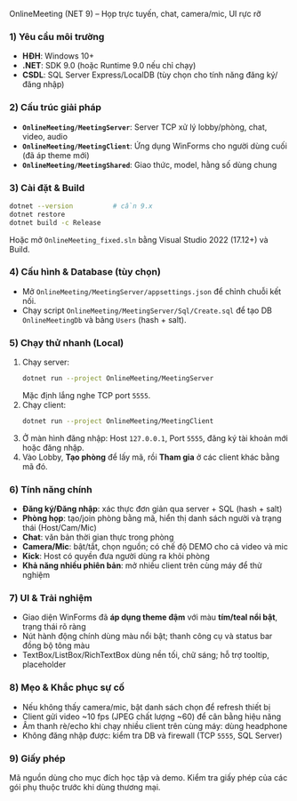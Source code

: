 OnlineMeeting (NET 9) – Họp trực tuyến, chat, camera/mic, UI rực rỡ

### 1) Yêu cầu môi trường
- **HĐH**: Windows 10+
- **.NET**: SDK 9.0 (hoặc Runtime 9.0 nếu chỉ chạy)
- **CSDL**: SQL Server Express/LocalDB (tùy chọn cho tính năng đăng ký/đăng nhập)

### 2) Cấu trúc giải pháp
- **`OnlineMeeting/MeetingServer`**: Server TCP xử lý lobby/phòng, chat, video, audio
- **`OnlineMeeting/MeetingClient`**: Ứng dụng WinForms cho người dùng cuối (đã áp theme mới)
- **`OnlineMeeting/MeetingShared`**: Giao thức, model, hằng số dùng chung

### 3) Cài đặt & Build
```bash
dotnet --version          # cần 9.x
dotnet restore
dotnet build -c Release
```
Hoặc mở `OnlineMeeting_fixed.sln` bằng Visual Studio 2022 (17.12+) và Build.

### 4) Cấu hình & Database (tùy chọn)
- Mở `OnlineMeeting/MeetingServer/appsettings.json` để chỉnh chuỗi kết nối.
- Chạy script `OnlineMeeting/MeetingServer/Sql/Create.sql` để tạo DB `OnlineMeetingDb` và bảng `Users` (hash + salt).

### 5) Chạy thử nhanh (Local)
1. Chạy server:
   ```bash
   dotnet run --project OnlineMeeting/MeetingServer
   ```
   Mặc định lắng nghe TCP port `5555`.
2. Chạy client:
   ```bash
   dotnet run --project OnlineMeeting/MeetingClient
   ```
3. Ở màn hình đăng nhập: Host `127.0.0.1`, Port `5555`, đăng ký tài khoản mới hoặc đăng nhập.
4. Vào Lobby, **Tạo phòng** để lấy mã, rồi **Tham gia** ở các client khác bằng mã đó.

### 6) Tính năng chính
- **Đăng ký/Đăng nhập**: xác thực đơn giản qua server + SQL (hash + salt)
- **Phòng họp**: tạo/join phòng bằng mã, hiển thị danh sách người và trạng thái (Host/Cam/Mic)
- **Chat**: văn bản thời gian thực trong phòng
- **Camera/Mic**: bật/tắt, chọn nguồn; có chế độ DEMO cho cả video và mic
- **Kick**: Host có quyền đưa người dùng ra khỏi phòng
- **Khả năng nhiều phiên bản**: mở nhiều client trên cùng máy để thử nghiệm

### 7) UI & Trải nghiệm
- Giao diện WinForms đã **áp dụng theme đậm** với màu **tím/teal nổi bật**, trạng thái rõ ràng
- Nút hành động chính dùng màu nổi bật; thanh công cụ và status bar đồng bộ tông màu
- TextBox/ListBox/RichTextBox dùng nền tối, chữ sáng; hỗ trợ tooltip, placeholder

### 8) Mẹo & Khắc phục sự cố
- Nếu không thấy camera/mic, bật danh sách chọn để refresh thiết bị
- Client gửi video ~10 fps (JPEG chất lượng ~60) để cân bằng hiệu năng
- Âm thanh rè/echo khi chạy nhiều client trên cùng máy: dùng headphone
- Không đăng nhập được: kiểm tra DB và firewall (TCP `5555`, SQL Server)

### 9) Giấy phép
Mã nguồn dùng cho mục đích học tập và demo. Kiểm tra giấy phép của các gói phụ thuộc trước khi dùng thương mại.

